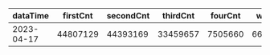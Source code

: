 |dataTime|firstCnt|secondCnt|thirdCnt|fourCnt|winCnt|vrate|wrate|
|-|-|-|-|-|-|-|-|
|2023-04-17|44807129|44393169|33459657|7505660|6680363|0%|0%|